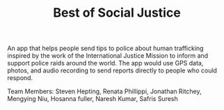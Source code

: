 ﻿---
title: Best of Social Justice
intro: Free as Me
---
An app that helps people send tips to police about human trafficking inspired by the work of the International Justice Mission to inform and support police raids around the world. The app would use GPS data, photos, and audio recording to send reports directly to people who could respond.


Team Members:
Steven	Hepting, Renata	Phillippi, Jonathan Ritchey, Mengying Niu, Hosanna fuller, Naresh	Kumar, Safris Suresh


